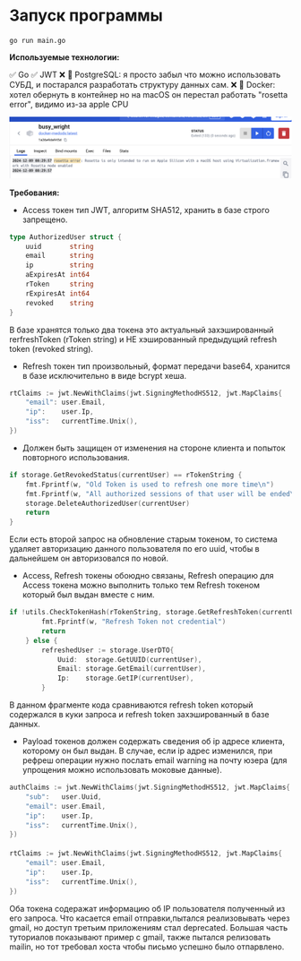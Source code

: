 # Запуск программы

```shell
go run main.go
```

**Используемые технологии:**

✅ Go 
✅ JWT
❌ 🐘 PostgreSQL: я просто забыл что можно использовать СУБД, и постарался разработать структуру данных сам.
❌ 🐳 Docker: хотел обернуть в контейнер но на macOS он перестал работать "rosetta error", видимо из-за apple CPU

![docker error](img/image.png "Docker error")

**Требования:**

- Access токен тип JWT, алгоритм SHA512, хранить в базе строго запрещено.

```go
type AuthorizedUser struct {
    uuid       string
    email      string
    ip         string
    aExpiresAt int64
    rToken     string
    rExpiresAt int64
    revoked    string
}
```

В базе хранятся только два токена это актуальный захэшированный rerfreshToken (rToken string) и НЕ хэшированный предыдущий refresh token (revoked string).

- Refresh токен тип произвольный, формат передачи base64, хранится в базе исключительно в виде bcrypt хеша.

```go
rtClaims := jwt.NewWithClaims(jwt.SigningMethodHS512, jwt.MapClaims{
    "email": user.Email,
    "ip":    user.Ip,
    "iss":   currentTime.Unix(),
})
```

- Должен быть защищен от изменения на стороне клиента и попыток повторного использования.

```go
if storage.GetRevokedStatus(currentUser) == rTokenString {
    fmt.Fprintf(w, "Old Token is used to refresh one more time\n")
    fmt.Fprintf(w, "All authorized sessions of that user will be ended\n")
    storage.DeleteAuthorizedUser(currentUser)
    return
}
```

Если есть второй запрос на обновление старым токеном, то система удаляет авторизацию данного пользователя по его uuid, чтобы в дальнейшем он авторизовался по новой.

- Access, Refresh токены обоюдно связаны, Refresh операцию для Access токена можно выполнить только тем Refresh токеном который был выдан вместе с ним.

```go
if !utils.CheckTokenHash(rTokenString, storage.GetRefreshToken(currentUser)) {
        fmt.Fprintf(w, "Refresh Token not credential")
        return
    } else {
        refreshedUser := storage.UserDTO{
            Uuid:  storage.GetUUID(currentUser),
            Email: storage.GetEmail(currentUser),
            Ip:    storage.GetIP(currentUser),   
        }
```

В данном фрагменте кода сравниваются refresh token который содержался в куки запроса и refresh token захэшированный в базе данных.

- Payload токенов должен содержать сведения об ip адресе клиента, которому он был выдан. В случае, если ip адрес изменился, при рефреш операции нужно послать email warning на почту юзера (для упрощения можно использовать моковые данные).

```go
authClaims := jwt.NewWithClaims(jwt.SigningMethodHS512, jwt.MapClaims{
    "sub":   user.Uuid,
    "email": user.Email,
    "ip":    user.Ip,
    "iss":   currentTime.Unix(),
})

rtClaims := jwt.NewWithClaims(jwt.SigningMethodHS512, jwt.MapClaims{
    "email": user.Email,
    "ip":    user.Ip,
    "iss":   currentTime.Unix(),
})
```

Оба токена содеражат информацию об IP пользователя полученный из его запроса. Что касается email отправки,пытался реализовывать через gmail, но доступ третьим приложениям стал deprecated. Большая часть туториалов показывают пример с gmail, также пытался релизовать mailin, но тот требовал хоста чтобы письмо успешно было отпарвлено.